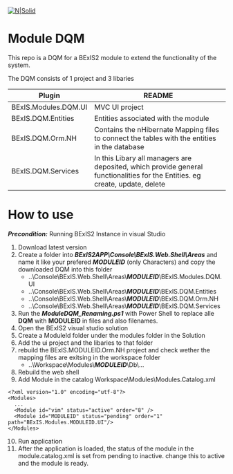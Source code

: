[![N|Solid](https://github.com/BExIS2/Documents/blob/master/Images/Logo/Logo_BExIS_rgb_113x28.jpg?raw=true)](http://BExIS2.uni-jena.de/) 
# Module DQM

This repo is a DQM for a BExIS2 module to extend the functionality of the system.

The DQM consists of 1 project and 3 libaries

| Plugin | README |
| ------ | ------ |
| BExIS.Modules.DQM.UI | MVC UI project |
| BExIS.DQM.Entities | Entities associated with the module |
| BExIS.DQM.Orm.NH | Contains the nHibernate Mapping files to connect the tables with the entities in the database |
| BExIS.DQM.Services | In this Libary all managers are deposited, which provide general functionalities for the Entities. eg create, update, delete |


# How to use 

***Precondition:***  Running BExIS2 Instance in visual Studio

1. Download latest version
2. Create a folder into ***BExIS2APP\Console\BExIS.Web.Shell\Areas*** and name it like your prefered ***MODULEID*** (only Characters) and copy the downloaded DQM into this folder
    - ..\Console\BExIS.Web.Shell\Areas\\***MODULEID***\BExIS.Modules.DQM.UI
    - ..\Console\BExIS.Web.Shell\Areas\\***MODULEID***\BExIS.DQM.Entities
    - ..\Console\BExIS.Web.Shell\Areas\\***MODULEID***\BExIS.DQM.Orm.NH
    - ..\Console\BExIS.Web.Shell\Areas\\***MODULEID***\BExIS.DQM.Services
3. Run the ***ModuleDQM_Renaming.ps1*** with Power Shell to replace alle **DQM** with **MODULEID** in files and also filenames.
4. Open the BExIS2 visual studio solution
5. Create a ModuleId folder under the modules folder in the Solution
6. Add the ui project and the libaries to that folder
7. rebuild the BExIS.MODULEID.Orm.NH project and check wether the mapping files are exitsing in the workspace folder
    - ..\Workspace\Modules\\***MODULEID***\Db\\...
8.  Rebuild the web shell 
9.  Add Module in the catalog Workspace\Modules\Modules.Catalog.xml
```
<?xml version="1.0" encoding="utf-8"?>
<Modules>
  ...
  <Module id="vim" status="active" order="8" />
  <Module id="MODULEID" status="pending" order="1" path="BExIS.Modules.MODULEID.UI"/>
</Modules>
```
10. Run application
11. After the application is loaded, the status of the module in the module.catalog.xml is set from pending to inactive. change this to active and the module is ready.


